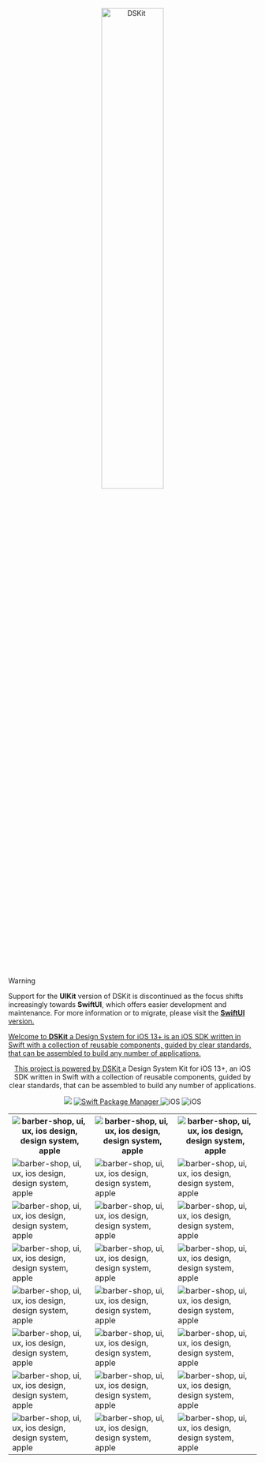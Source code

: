 
<p align="center">
    <img src="https://d33wubrfki0l68.cloudfront.net/a55f31bec2439b79efd447c91df589ba39c95962/9570c/images/app/barbershop-demo-app.png" width="50%" alt="DSKit"/>
</p>

> [!WARNING]
> Support for the **UIKit** version of DSKit is discontinued as the focus shifts increasingly towards **SwiftUI**, which offers easier development and maintenance. For more information or to migrate, please visit the <a href="https://github.com/imodeveloperlab/dskit-swiftui">**SwiftUI** version.

Welcome to **DSKit** a Design System for iOS 13+ is an iOS SDK written in Swift with a collection of reusable components, guided by clear standards, that can be assembled to build any number of applications.


<p align="center">
This project is powered by <a href="https://github.com/imodeveloperlab/dskit"> DSKit </a> a Design System Kit for iOS 13+, an iOS SDK written in Swift with a collection of reusable components, guided by clear standards, that can be assembled to build any number of applications.
</p>

<p align="center">
    <img src="https://img.shields.io/badge/Swift-5.5-brightgreen.svg" />
    <a href="https://swift.org/package-manager">
        <img src="https://img.shields.io/badge/spm-compatible-brightgreen.svg?style=flat" alt="Swift Package Manager" />
    </a>
    <img src="https://img.shields.io/badge/iOS-13+-brightgreen.svg?style=flat" alt="iOS"/>
    <img src="https://circleci.com/gh/imodeveloperlab/dskit/tree/main.svg?style=shield" alt="iOS"/>
</p>

<table>
    <tr>
      <th><img src="https://d33wubrfki0l68.cloudfront.net/972da119cefb9fdb17e4fa3bb0dc420e6e44eede/6eef7/images/demo/barbershop-dark/barbershop-ios-design1.png" class="img-fluid rounded work-image" alt="barber-shop, ui, ux, ios design, design system, apple"></th>
      <th><img src="https://d33wubrfki0l68.cloudfront.net/bba9483eab087362cb3307dfcfd38b5ee5ba5008/dce76/images/demo/barbershop-dark/barbershop-ios-design2.png" class="img-fluid rounded work-image" alt="barber-shop, ui, ux, ios design, design system, apple"></th> 
      <th><img src="https://d33wubrfki0l68.cloudfront.net/314ac3a92fd54847d1abf980d3c5a6d94c755732/7191d/images/demo/barbershop-dark/barbershop-ios-design3.png" class="img-fluid rounded work-image" alt="barber-shop, ui, ux, ios design, design system, apple"></th>
    </tr>
    <tr>
      <td><img src="https://d33wubrfki0l68.cloudfront.net/215b9a3676ddf905127c91f4073748c6640a253a/a7781/images/demo/barbershop-dark/barbershop-ios-design4.png" class="img-fluid rounded work-image" alt="barber-shop, ui, ux, ios design, design system, apple"></td>
      <td><img src="https://d33wubrfki0l68.cloudfront.net/c653d1ccc231068c62ffb23f036b45004a6681db/c0975/images/demo/barbershop-dark/barbershop-ios-design5.png" class="img-fluid rounded work-image" alt="barber-shop, ui, ux, ios design, design system, apple"></td> 
      <td><img src="https://d33wubrfki0l68.cloudfront.net/217c0c3002d8099a9bb999f9f7b49668df47c7d4/e9068/images/demo/barbershop-dark/barbershop-ios-design6.png" class="img-fluid rounded work-image" alt="barber-shop, ui, ux, ios design, design system, apple"></td>
    </tr>
    <tr>
      <td><img src="https://d33wubrfki0l68.cloudfront.net/af47639962ad3ca7069cd370a71468974fc8f0ac/2d1cd/images/demo/barbershop-dark/barbershop-ios-design7.png" class="img-fluid rounded work-image" alt="barber-shop, ui, ux, ios design, design system, apple"></td>
      <td><img src="https://d33wubrfki0l68.cloudfront.net/a100185d30dda07f93636a45e5087dc65344affd/ebbce/images/demo/barbershop-dark/barbershop-ios-design8.png" class="img-fluid rounded work-image" alt="barber-shop, ui, ux, ios design, design system, apple"></td> 
      <td><img src="https://d33wubrfki0l68.cloudfront.net/2b8bf6f7779b10b790c10561120fbcb65af448ee/19acf/images/demo/barbershop-dark/barbershop-ios-design9.png" class="img-fluid rounded work-image" alt="barber-shop, ui, ux, ios design, design system, apple"></td>
    </tr>
    <tr>
      <td><img src="https://d33wubrfki0l68.cloudfront.net/c1a72e57586bc18dda5483822ad455744dac9800/e3a61/images/demo/barbershop-dark/barbershop-ios-design10.png" class="img-fluid rounded work-image" alt="barber-shop, ui, ux, ios design, design system, apple"></td>
      <td><img src="https://d33wubrfki0l68.cloudfront.net/755f7ce342d8cea79674e2e3a76453bc034981cd/02bf9/images/demo/barbershop-dark/barbershop-ios-design11.png" class="img-fluid rounded work-image" alt="barber-shop, ui, ux, ios design, design system, apple"></td> 
      <td><img src="https://d33wubrfki0l68.cloudfront.net/ac547755c46c432abef57de7b0b09882fa6f8ae5/cadb1/images/demo/barbershop-dark/barbershop-ios-design12.png" class="img-fluid rounded work-image" alt="barber-shop, ui, ux, ios design, design system, apple"></td>
    </tr>
    <tr>
      <td><img src="https://d33wubrfki0l68.cloudfront.net/8d89d4b8e5309d1f9194829b12750a7dbef04ac0/11d06/images/demo/barbershop-dark/barbershop-ios-design13.png" class="img-fluid rounded work-image" alt="barber-shop, ui, ux, ios design, design system, apple"></td>
      <td><img src="https://d33wubrfki0l68.cloudfront.net/644d292db832e1de57f03d7bb1c3caf95438bef6/9f603/images/demo/barbershop-dark/barbershop-ios-design14.png" class="img-fluid rounded work-image" alt="barber-shop, ui, ux, ios design, design system, apple"></td> 
      <td><img src="https://d33wubrfki0l68.cloudfront.net/1c8cafe9d3f6381d8b527f2584f4d2f71cd5d0db/6bc7e/images/demo/barbershop-dark/barbershop-ios-design15.png" class="img-fluid rounded work-image" alt="barber-shop, ui, ux, ios design, design system, apple"></td>
    </tr>
    <tr>
      <td><img src="https://d33wubrfki0l68.cloudfront.net/b8c111ad2a4c97186ec4f1db76303b30c09feab4/76816/images/demo/barbershop-dark/barbershop-ios-design16.png" class="img-fluid rounded work-image" alt="barber-shop, ui, ux, ios design, design system, apple"></td>
      <td><img src="https://d33wubrfki0l68.cloudfront.net/baa569641526e1d9e003104c47976038219daa91/7cc53/images/demo/barbershop-dark/barbershop-ios-design17.png" class="img-fluid rounded work-image" alt="barber-shop, ui, ux, ios design, design system, apple"></td> 
      <td><img src="https://d33wubrfki0l68.cloudfront.net/ba1591079fd275b84f4db65e1eddd7aa198ae450/9f050/images/demo/barbershop-dark/barbershop-ios-design18.png" class="img-fluid rounded work-image" alt="barber-shop, ui, ux, ios design, design system, apple"></td>
    </tr>
    <tr>
      <td><img src="https://d33wubrfki0l68.cloudfront.net/ba1dda73cd99c3156667b30c85445cfaec40a440/0c1e9/images/demo/barbershop-dark/barbershop-ios-design19.png" class="img-fluid rounded work-image" alt="barber-shop, ui, ux, ios design, design system, apple"></td>
      <td><img src="https://d33wubrfki0l68.cloudfront.net/26877bec1b78ea210717005c990296721ff6ea9c/29fe9/images/demo/barbershop-dark/barbershop-ios-design20.png" class="img-fluid rounded work-image" alt="barber-shop, ui, ux, ios design, design system, apple"></td> 
      <td><img src="https://d33wubrfki0l68.cloudfront.net/f0ba7e369c009085923ca3acb8b7724fe9b24f21/10051/images/demo/barbershop-dark/barbershop-ios-design21.png" class="img-fluid rounded work-image" alt="barber-shop, ui, ux, ios design, design system, apple"></td>
    </tr>
    <tr>
      <td><img src="https://d33wubrfki0l68.cloudfront.net/42870ac8ee53b73ea930c953b4b0b87d8cd33313/25ee9/images/demo/barbershop-dark/barbershop-ios-design22.png" class="img-fluid rounded work-image" alt="barber-shop, ui, ux, ios design, design system, apple"></td>
      <td><img src="https://d33wubrfki0l68.cloudfront.net/e64f6a897e1a6ed75978fe653caaf73c7a4a3dd6/cb2b0/images/demo/barbershop-dark/barbershop-ios-design23.png" class="img-fluid rounded work-image" alt="barber-shop, ui, ux, ios design, design system, apple"></td> 
      <td><img src="https://d33wubrfki0l68.cloudfront.net/f7d2610b673b2dfaf2e2fc7d58968efbff8677bc/ea767/images/demo/barbershop-dark/barbershop-ios-design24.png" class="img-fluid rounded work-image" alt="barber-shop, ui, ux, ios design, design system, apple"></td>
    </tr>
</table>
